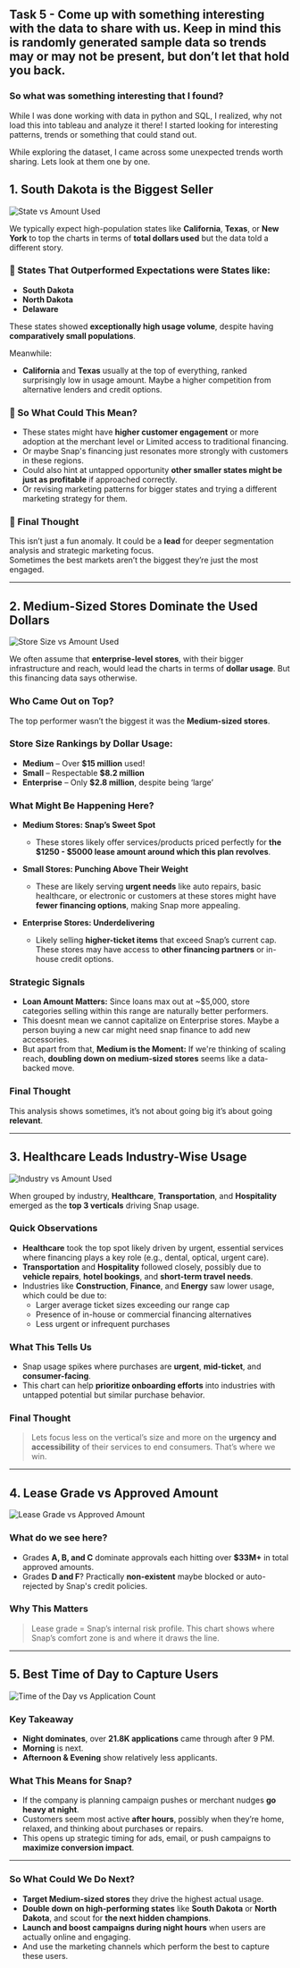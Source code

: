 ## Task 5 - Come up with something interesting with the data to share with us. Keep in mind this is randomly generated sample data so trends may or may not be present, but don’t let that hold you back.

### So what was something interesting that I found?

While I was done working with data in python and SQL, I realized, why not load this into tableau and analyze it there!
I started looking for interesting patterns, trends or something that could stand out. 

While exploring the dataset, I came across some unexpected trends worth sharing. Lets look at them one by one.

## 1. South Dakota is the Biggest Seller

![State vs Amount Used](State_vs_Used_Amount.jpeg)

We typically expect high-population states like **California**, **Texas**, or **New York** to top the charts in terms of **total dollars used**  but the data told a different story.

### 🌟 States That Outperformed Expectations were States like:
- **South Dakota**
- **North Dakota**
- **Delaware**

These states showed **exceptionally high usage volume**, despite having **comparatively small populations**.

Meanwhile:
- **California** and **Texas** usually at the top of everything, ranked surprisingly low in usage amount. Maybe a higher competition from alternative lenders and credit options. 

### 🧐 So What Could This Mean?
- These states might have **higher customer engagement** or more adoption at the merchant level or Limited access to traditional financing.
- Or maybe Snap's financing just resonates more strongly with customers in these regions.
- Could also hint at untapped opportunity **other smaller states might be just as profitable** if approached correctly.
- Or revising marketing patterns for bigger states and trying a different marketing strategy for them.

### 📌 Final Thought
This isn’t just a fun anomaly. It could be a **lead** for deeper segmentation analysis and strategic marketing focus.  
Sometimes the best markets aren’t the biggest they’re just the most engaged.

___

## 2. Medium-Sized Stores Dominate the Used Dollars

![Store Size vs Amount Used](Store_Size_vs_Amount_Used.jpeg)

We often assume that **enterprise-level stores**, with their bigger infrastructure and reach, would lead the charts in terms of **dollar usage**. But this financing data says otherwise.

### Who Came Out on Top?

The top performer wasn’t the biggest it was the **Medium-sized stores**.

### Store Size Rankings by Dollar Usage:
- **Medium** – Over **$15 million** used!
- **Small** – Respectable **$8.2 million**
- **Enterprise** – Only **$2.8 million**, despite being ‘large’

### What Might Be Happening Here?

- **Medium Stores: Snap’s Sweet Spot**
  - These stores likely offer services/products priced perfectly for **the $1250 - $5000 lease amount around which this plan revolves**.

- **Small Stores: Punching Above Their Weight**
  - These are likely serving **urgent needs** like auto repairs, basic healthcare, or electronic or customers at these stores might have **fewer financing options**, making Snap more appealing.

- **Enterprise Stores: Underdelivering**
  - Likely selling **higher-ticket items** that exceed Snap’s current cap. These stores may have access to **other financing partners** or in-house credit options.


### Strategic Signals

- **Loan Amount Matters:** Since loans max out at ~$5,000, store categories selling within this range are naturally better performers.
- This doesnt mean we cannot capitalize on Enterprise stores. Maybe a person buying a new car might need snap finance to add new accessories. 
- But apart from that, **Medium is the Moment:** If we're thinking of scaling reach, **doubling down on medium-sized stores** seems like a data-backed move.

### Final Thought
This analysis shows sometimes, it’s not about going big it’s about going **relevant**.

---

## 3. Healthcare Leads Industry-Wise Usage

![Industry vs Amount Used](Industry_vs_Amount_Used.jpeg)

When grouped by industry, **Healthcare**, **Transportation**, and **Hospitality** emerged as the **top 3 verticals** driving Snap usage.


### Quick Observations

- **Healthcare** took the top spot likely driven by urgent, essential services where financing plays a key role (e.g., dental, optical, urgent care).
- **Transportation** and **Hospitality** followed closely, possibly due to **vehicle repairs**, **hotel bookings**, and **short-term travel needs**.
- Industries like **Construction**, **Finance**, and **Energy** saw lower usage, which could be due to:
  - Larger average ticket sizes exceeding our range cap
  - Presence of in-house or commercial financing alternatives
  - Less urgent or infrequent purchases


### What This Tells Us

- Snap usage spikes where purchases are **urgent**, **mid-ticket**, and **consumer-facing**.
- This chart can help **prioritize onboarding efforts** into industries with untapped potential but similar purchase behavior.


### Final Thought

> Lets focus less on the vertical’s size and more on the **urgency and accessibility** of their services to end consumers. That’s where we win.

---

## 4. Lease Grade vs Approved Amount

![Lease Grade vs Approved Amount](lease_grade_vs_approved_amount.png)

### What do we see here?

- Grades **A, B, and C** dominate approvals each hitting over **$33M+** in total approved amounts.
- Grades **D and F**? Practically **non-existent** maybe blocked or auto-rejected by Snap's credit policies.


### Why This Matters

> Lease grade = Snap’s internal risk profile. This chart shows where Snap’s comfort zone is and where it draws the line.

---
## 5. Best Time of Day to Capture Users

![Time of the Day vs Application Count](time_of_day_applications.jpeg)


### Key Takeaway

- **Night dominates**, over **21.8K applications** came through after 9 PM.
- **Morning** is next.
- **Afternoon & Evening** show relatively less applicants.


### What This Means for Snap?

- If the company is planning campaign pushes or merchant nudges **go heavy at night**.
- Customers seem most active **after hours**, possibly when they’re home, relaxed, and thinking about purchases or repairs.
- This opens up strategic timing for ads, email, or push campaigns to **maximize conversion impact**.

---

### So What Could We Do Next?

- **Target Medium-sized stores** they drive the highest actual usage.
- **Double down on high-performing states** like **South Dakota** or **North Dakota**, and scout for **the next hidden champions**.
- **Launch and boost campaigns during night hours** when users are actually online and engaging.
- And use the marketing channels which perform the best to capture these users. 





